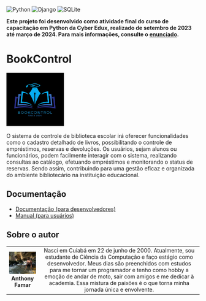 <!-- Adicione Badges das tecnologias que você usou aqui -->
<!-- Você pode encontrar badges aqui: https://github.com/Ileriayo/markdown-badges?tab=readme-ov-file#markdown-badges -->
![Python](https://img.shields.io/badge/python-3670A0?style=for-the-badge&logo=python&logoColor=ffdd54)
![Django](https://img.shields.io/badge/django-%23092E20.svg?style=for-the-badge&logo=django&logoColor=white)
![SQLite](https://img.shields.io/badge/sqlite-%2307405e.svg?style=for-the-badge&logo=sqlite&logoColor=white)

**Este projeto foi desenvolvido como atividade final do curso de capacitação em Python da Cyber Edux, realizado de setembro de 2023 até março de 2024. Para mais informações, consulte o [enunciado](ENUNCIADO.md).**

# BookControl

<!-- Substitua a seguinte imagem por uma logo do seu projeto -->
<img src="img/logo_bc.png" width="150px">

<!-- Substitua o seguinte parágrafo por um resumo do seu projeto: -->
O sistema de controle de biblioteca escolar irá oferecer funcionalidades como o cadastro detalhado de livros, possibilitando o controle de empréstimos, reservas e devoluções. Os usuários, sejam alunos ou funcionários, podem facilmente interagir com o sistema, realizando consultas ao catálogo, efetuando empréstimos e monitorando o status de reservas. Sendo assim, contribuindo para uma gestão eficaz e organizada do ambiente bibliotecário na instituição educacional.

## Documentação

* [Documentação (para desenvolvedores)](DOCUMENTACAO.md)
* [Manual (para usuários)](MANUAL.md)

## Sobre o autor

<!-- Coloque seu nome, uma foto sua e uma pequena bio sobre você na seguinte tabela: -->
|  |  |
|:-------------:|:------------------------------------------------------------:|
|  <img src="img/profilepic.png" width="150px"></br> **Anthony Famar** | Nasci em Cuiabá em 22 de junho de 2000. Atualmente, sou estudante de Ciência da Computação e faço estágio como desenvolvedor. Meus dias são preenchidos com estudos para me tornar um programador e tenho como hobby a emoção de andar de moto, sair com amigos e me dedicar à academia. Essa mistura de paixões é o que torna minha jornada única e envolvente. |
